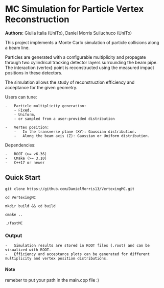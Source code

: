 # MC Simulation for Particle Vertex Reconstruction

**Authors:** Giulia Italia (UniTo), Daniel Morris Sulluchuco (UniTo)

This project implements a Monte Carlo simulation of particle collisions along a beam line.

Particles are generated with a configurable multiplicity and propagate through two cylindrical tracking detector layers surrounding the beam pipe. The interaction (vertex) point is reconstructed using the measured impact positions in these detectors.

The simulation allows the study of reconstruction efficiency and acceptance for the given geometry. 

Users can tune:

	-	Particle multiplicity generation: 
 		- Fixed, 
   		- Uniform,
	 	- or sampled from a user-provided distribution
   
	-	Vertex position:
		-	In the transverse plane (XY): Gaussian distribution.
		-	Along the beam axis (Z): Gaussian or Uniform distribution.

Dependencies:

	-	ROOT (>= v6.36)
	-	CMake (>= 3.10)
	-	C++17 or newer

## Quick Start

	git clone https://github.com/DanielMorris13/VertexingMC.git

	cd VertexingMC

	mkdir build && cd build
	
	cmake ..

	./fastMC

### Output

	-	Simulation results are stored in ROOT files (.root) and can be visualized with ROOT.
	-	Efficiency and acceptance plots can be generated for different multiplicity and vertex position distributions.

#### Note

remeber to put your path in the main.cpp file :)
